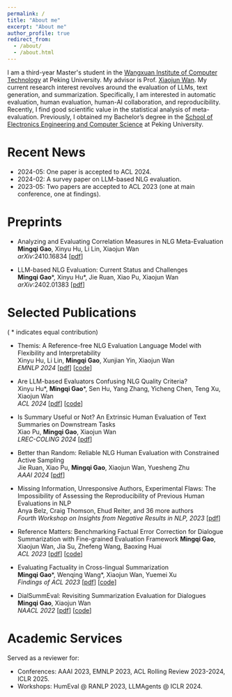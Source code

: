 ```yaml
---
permalink: /
title: "About me"
excerpt: "About me"
author_profile: true
redirect_from: 
  - /about/
  - /about.html
---
```


I am a third-year Master's student in the [Wangxuan Institute of Computer Technology](https://www.icst.pku.edu.cn/english/home/index.htm) at Peking University. My advisor is Prof. [Xiaojun Wan](https://wanxiaojun.github.io/). My current research interest revolves around the evaluation of LLMs, text generation, and summarization. Specifically, I am interested in automatic evaluation, human evaluation, human-AI collaboration, and reproducibility. Recently, I find good scientific value in the statistical analysis of meta-evaluation. Previously, I obtained my Bachelor’s degree in the [School of Electronics Engineering and Computer Science](https://eecs.pku.edu.cn/en/) at Peking University.

Recent News
======
- 2024-05: One paper is accepted to ACL 2024.
- 2024-02: A survey paper on LLM-based NLG evaluation.
- 2023-05: Two papers are accepted to ACL 2023 (one at main conference, one at findings). 


Preprints
======

- Analyzing and Evaluating Correlation Measures in NLG Meta-Evaluation  
**Mingqi Gao**, Xinyu Hu, Li Lin, Xiaojun Wan    
*arXiv*:2410.16834 [[pdf](https://arxiv.org/pdf/2410.16834)]

- LLM-based NLG Evaluation: Current Status and Challenges  
**Mingqi Gao**\*, Xinyu Hu\*, Jie Ruan, Xiao Pu, Xiaojun Wan  
*arXiv*:2402.01383  [[pdf](https://arxiv.org/pdf/2402.01383)] 


Selected Publications
======

( \* indicates equal contribution)  


- Themis: A Reference-free NLG Evaluation Language Model with Flexibility and Interpretability    
Xinyu Hu, Li Lin, **Mingqi Gao**, Xunjian Yin, Xiaojun Wan  
*EMNLP 2024*  [[pdf](https://aclanthology.org/2024.emnlp-main.891.pdf)] [[code](https://github.com/PKU-ONELab/Themis)]

- Are LLM-based Evaluators Confusing NLG Quality Criteria?  
Xinyu Hu\*, **Mingqi Gao**\*, Sen Hu, Yang Zhang, Yicheng Chen, Teng Xu, Xiaojun Wan  
*ACL 2024*  [[pdf](https://aclanthology.org/2024.acl-long.516.pdf)] [[code](https://github.com/PKU-ONELab/LLM-evaluator-reliability)]

- Is Summary Useful or Not? An Extrinsic Human Evaluation of Text Summaries on Downstream Tasks  
Xiao Pu, **Mingqi Gao**, Xiaojun Wan  
*LREC-COLING 2024*  [[pdf](https://aclanthology.org/2024.lrec-main.821.pdf)]

- Better than Random: Reliable NLG Human Evaluation with Constrained Active Sampling  
Jie Ruan, Xiao Pu, **Mingqi Gao**, Xiaojun Wan, Yuesheng Zhu  
*AAAI 2024* [[pdf](https://ojs.aaai.org/index.php/AAAI/article/view/29857/31493)]  

- Missing Information, Unresponsive Authors, Experimental Flaws: The Impossibility of Assessing the Reproducibility of Previous Human Evaluations in NLP  
Anya Belz, Craig Thomson, Ehud Reiter, and 36 more authors  
*Fourth Workshop on Insights from Negative Results in NLP, 2023* [[pdf](https://aclanthology.org/2023.insights-1.1v2.pdf)]  

- Reference Matters: Benchmarking Factual Error Correction for Dialogue Summarization with Fine-grained Evaluation Framework 
**Mingqi Gao**, Xiaojun Wan, Jia Su, Zhefeng Wang, Baoxing Huai  
*ACL 2023*  [[pdf](https://aclanthology.org/2023.acl-long.779.pdf)] [[code](https://github.com/kite99520/DialSummFactCorr)]  

- Evaluating Factuality in Cross-lingual Summarization  
**Mingqi Gao**\*, Wenqing Wang\*, Xiaojun Wan, Yuemei Xu  
*Findings of ACL 2023*  [[pdf](https://aclanthology.org/2023.findings-acl.786.pdf)] [[code](https://github.com/kite99520/Fact_CLS)] 

- DialSummEval: Revisiting Summarization Evaluation for Dialogues    
**Mingqi Gao**, Xiaojun Wan  
*NAACL 2022*  [[pdf](https://aclanthology.org/2022.naacl-main.418.pdf)] [[code](https://github.com/kite99520/DialSummEval)]  


Academic Services
======

Served as a reviewer for:  
- Conferences: AAAI 2023, EMNLP 2023, ACL Rolling Review 2023-2024, ICLR 2025.
- Workshops: HumEval @ RANLP 2023, LLMAgents @ ICLR 2024.
